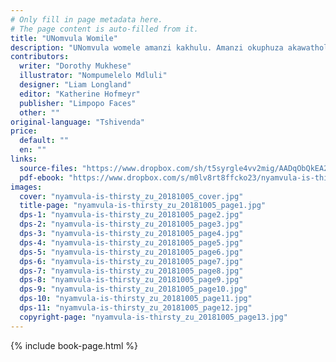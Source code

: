 ```yaml
---
# Only fill in page metadata here.
# The page content is auto-filled from it.
title: "UNomvula Womile"
description: "UNomvula womele amanzi kakhulu. Amanzi okuphuza akawatholi ndawo. Kungabe uzoligcwalisa kanjani ibhakede lakhe ngamanzi?"
contributors:
  writer: "Dorothy Mukhese"
  illustrator: "Nompumelelo Mdluli"
  designer: "Liam Longland"
  editor: "Katherine Hofmeyr"
  publisher: "Limpopo Faces"
  other: ""
original-language: "Tshivenda"
price:
  default: ""
  en: ""
links:
  source-files: "https://www.dropbox.com/sh/t5syrgle4vv2mig/AADqObQkEA2OQRlHySCxUd3_a?dl=0"
  pdf-ebook: "https://www.dropbox.com/s/m0lv8rt8ffcko23/nyamvula-is-thirsty_zu_20181005.pdf?dl=0"
images:
  cover: "nyamvula-is-thirsty_zu_20181005_cover.jpg"
  title-page: "nyamvula-is-thirsty_zu_20181005_page1.jpg"
  dps-1: "nyamvula-is-thirsty_zu_20181005_page2.jpg"
  dps-2: "nyamvula-is-thirsty_zu_20181005_page3.jpg"
  dps-3: "nyamvula-is-thirsty_zu_20181005_page4.jpg"
  dps-4: "nyamvula-is-thirsty_zu_20181005_page5.jpg"
  dps-5: "nyamvula-is-thirsty_zu_20181005_page6.jpg"
  dps-6: "nyamvula-is-thirsty_zu_20181005_page7.jpg"
  dps-7: "nyamvula-is-thirsty_zu_20181005_page8.jpg"
  dps-8: "nyamvula-is-thirsty_zu_20181005_page9.jpg"
  dps-9: "nyamvula-is-thirsty_zu_20181005_page10.jpg"
  dps-10: "nyamvula-is-thirsty_zu_20181005_page11.jpg"
  dps-11: "nyamvula-is-thirsty_zu_20181005_page12.jpg"
  copyright-page: "nyamvula-is-thirsty_zu_20181005_page13.jpg"
---
```


{% include book-page.html %}


